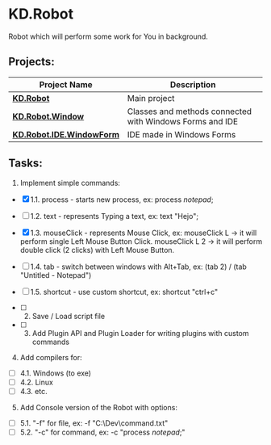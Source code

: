 KD.Robot
===

Robot which will perform some work for You in background.

Projects:
---

Project Name | Description
-------------|-------------
**[KD.Robot](KD.Robot)** | Main project
**[KD.Robot.Window](KD.Robot.Window)** | Classes and methods connected with Windows Forms and IDE
**[KD.Robot.IDE.WindowForm](KD.Robot.IDE.WindowForm)** | IDE made in Windows Forms

Tasks:
---

1. Implement simple commands:
- [x] 	1.1. process - starts new process, ex: process *notepad*;
- [ ] 	1.2. text - represents Typing a text, ex: text "Hejo";
- [x] 	1.3. mouseClick - represents Mouse Click, ex: mouseClick L -> it will perform single Left Mouse Button Click. mouseClick L 2 -> it will perform double click (2 clicks) with Left Mouse Button.
- [ ] 	1.4. tab - switch between windows with Alt+Tab, ex: (tab 2) / (tab "Untitled - Notepad")
- [ ] 	1.5. shortcut - use custom shortcut, ex: shortcut "ctrl+c"

- [ ] 2. Save / Load script file

- [ ] 3. Add Plugin API and Plugin Loader for writing plugins with custom commands

4. Add compilers for:
- [ ] 	4.1. Windows (to exe)
- [ ] 	4.2. Linux
- [ ] 	4.3. etc.

5. Add Console version of the Robot with options:
- [ ] 	5.1. "-f" for file, ex: -f "C:\Dev\command.txt"
- [ ] 	5.2. "-c" for command, ex: -c "process *notepad*;"
